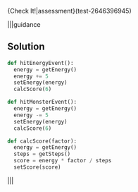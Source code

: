 
{Check It!|assessment}(test-2646396945)

|||guidance
## Solution

```python
def hitEnergyEvent():
  energy = getEnergy()
  energy += 5
  setEnergy(energy)
  calcScore(6)

def hitMonsterEvent():
  energy = getEnergy()
  energy -= 5
  setEnergy(energy)
  calcScore(6)

def calcScore(factor):
  energy = getEnergy()
  steps = getSteps()
  score = energy * factor / steps
  setScore(score)
```
|||